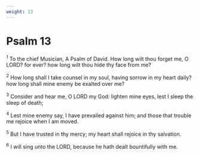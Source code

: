 ```yaml
---
weight: 13
---
```


# Psalm 13

<sup>1</sup> To the chief Musician, A Psalm of David. How long wilt thou forget me, O LORD? for ever? how long wilt thou hide thy face from me? 

<sup>2</sup> How long shall I take counsel in my soul, having sorrow in my heart daily? how long shall mine enemy be exalted over me? 

<sup>3</sup> Consider and hear me, O LORD my God: lighten mine eyes, lest I sleep the sleep of death; 

<sup>4</sup> Lest mine enemy say, I have prevailed against him; and those that trouble me rejoice when I am moved. 

<sup>5</sup> But I have trusted in thy mercy; my heart shall rejoice in thy salvation. 

<sup>6</sup> I will sing unto the LORD, because he hath dealt bountifully with me. 


